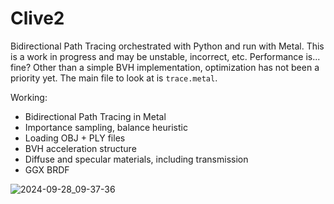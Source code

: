 # Clive2
Bidirectional Path Tracing orchestrated with Python and run with Metal. 
This is a work in progress and may be unstable, incorrect, etc. 
Performance is... fine? Other than a simple BVH implementation, optimization has not been a priority yet.
The main file to look at is `trace.metal`.

Working:
- Bidirectional Path Tracing in Metal
- Importance sampling, balance heuristic
- Loading OBJ + PLY files
- BVH acceleration structure
- Diffuse and specular materials, including transmission
- GGX BRDF


![2024-09-28_09-37-36](https://imgur.com/Wpj2ir7.jpg)
